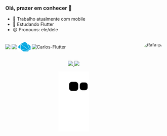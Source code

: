 ### Olá, prazer em conhecer 👋

- 🔭 Trabalho atualmente com mobile
- 🌱 Estudando Flutter
- 😄 Pronouns: ele/dele




 <div style="display: inline_block"><br>
  <!--   <a href="https://www.youtube.com/channel/UC_-uuuZbY0AAt9CViNzvc-Q" target="_blank"><img src="https://img.shields.io/badge/YouTube-FF0000?style=for-the-badge&logo=youtube&logoColor=white" target="_blank"></a> -->
<!--   <a href="https://instagram.com/rafaballerini" target="_blank"><img src="https://img.shields.io/badge/-Instagram-%23E4405F?style=for-the-badge&logo=instagram&logoColor=white" target="_blank"></a> -->
  <a href = "mailto:carlosyanceara@gmail.com"><img align="center" src="https://img.shields.io/badge/-Gmail-%23333?style=for-the-badge&logo=gmail&logoColor=white" target="_blank"></a>
  <a href="https://www.linkedin.com/in/carlosyan-dev/" target="_blank"><img align="center" src="https://img.shields.io/badge/-LinkedIn-%230077B5?style=for-the-badge&logo=linkedin&logoColor=white" target="_blank"></a> 
  
  <img align="center" alt="Carlos-Dart" height="30" width="40" src="https://raw.githubusercontent.com/devicons/devicon/master/icons/dart/dart-plain.svg"/>
  <img align="center" alt="Carlos-Flutter" height="30" width="40" src="https://cdn.jsdelivr.net/gh/devicons/devicon/icons/flutter/flutter-original.svg">
  <img align="right" alt="Rafa-pic" height="150" style="border-radius:50px;" src="https://media.discordapp.net/attachments/639956127056134178/890373478988013628/Publicacoes_Instagram_1_1.png?width=676&height=676">
</div>
  
##
<div align="center">
  <a href="https://github.com/CarlosYanBezerraVieira">
  <img height="180em" src="https://github-readme-stats.vercel.app/api?username=carlosyanbezerravieira&show_icons=true&theme=tokyonight&include_all_commits=true&count_private=true"/>
  <img height="180em" src="https://github-readme-stats.vercel.app/api/top-langs/?username=carlosyanbezerravieira&layout=compact&langs_count=7&theme=tokyonight"/>

  <div> 

 
  ![Snake animation](https://github.com/carlosyanbezerravieira/carlosyanbezerravieira/blob/output/github-contribution-grid-snake.svg)
 
</div>
